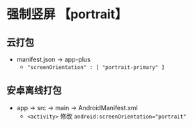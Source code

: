 # 强制竖屏 【portrait】

## 云打包
* manifest.json -> app-plus
	+ `"screenOrientation" : [ "portrait-primary" ]`

## 安卓离线打包
* app -> src -> main -> AndroidManifest.xml
	+ `<activity>` 修改 `android:screenOrientation="portrait"`
